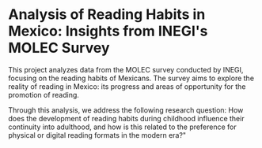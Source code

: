# Analysis of Reading Habits in Mexico: Insights from INEGI's MOLEC Survey
This project analyzes data from the MOLEC survey conducted by INEGI, focusing on the reading habits of Mexicans. The survey aims to explore the reality of reading in Mexico: its progress and areas of opportunity for the promotion of reading.

Through this analysis, we address the following research question: How does the development of reading habits during childhood influence their continuity into adulthood, and how is this related to the preference for physical or digital reading formats in the modern era?"


